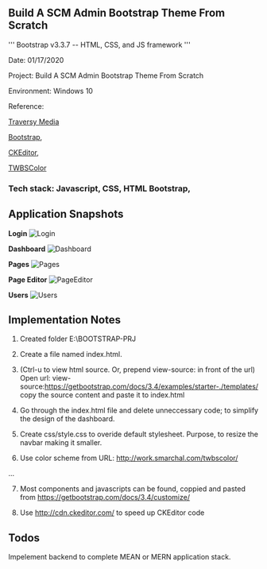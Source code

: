 ##  Build A SCM Admin Bootstrap Theme From Scratch

'''
Bootstrap v3.3.7 -- HTML, CSS, and JS framework 
'''

Date: 01/17/2020

Project: Build A SCM Admin Bootstrap Theme From Scratch

Environment: Windows 10

Reference: 

[Traversy Media](https://www.youtube.com/watch?v=pXbEcGUtHgo)

[Bootstrap](https://getbootstrap.com), 

[CKEditor](http://cdn.ckeditor.com/), 

[TWBSColor](https://work.smarchal.com/twbscolor/)


### Tech stack: Javascript, CSS, HTML Bootstrap, 

## Application Snapshots

**Login**
![Login](https://github.com/hurricanemark/SCM-bootstrap-./templates/blob/master/assets/img/Login.PNG)

**Dashboard**
![Dashboard](https://github.com/hurricanemark/SCM-bootstrap-./templates/blob/master/assets/img/Dashboard.PNG)

**Pages**
![Pages](https://github.com/hurricanemark/SCM-bootstrap-./templates/blob/master/assets/img/Pages.PNG)

**Page Editor**
![PageEditor](https://github.com/hurricanemark/SCM-bootstrap-./templates/blob/master/assets/img/PageEditor.PNG)

**Users**
![Users](https://github.com/hurricanemark/SCM-bootstrap-./templates/blob/master/assets/img/Users.PNG)



## Implementation Notes

1.  Created folder E:\BOOTSTRAP-PRJ

2.  Create a file named index.html.

3.  (Ctrl-u to view html source.  Or, prepend view-source: in front of the url) Open url: view-source:https://getbootstrap.com/docs/3.4/examples/starter-./templates/
    copy the source content  and paste it to index.html

4.  Go through the index.html file and delete unneccessary code; to simplify the design of the dashboard.

5.  Create css/style.css to overide default stylesheet.  Purpose, to resize the navbar making it smaller.

6.  Use color scheme from URL: http://work.smarchal.com/twbscolor/

...

7.  Most components and javascripts can be found, coppied and pasted from https://getbootstrap.com/docs/3.4/customize/

8.  Use http://cdn.ckeditor.com/ to speed up CKEditor code

## Todos

Impelement backend to complete MEAN or MERN application stack.